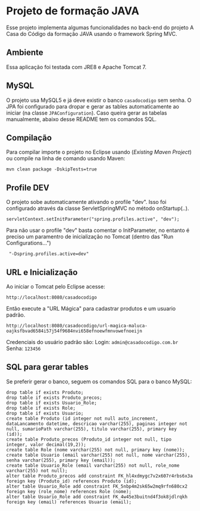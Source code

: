 # Projeto de formação JAVA
Esse projeto implementa algumas funcionalidades no back-end do projeto A Casa do Código da formação JAVA usando o framework Spring MVC.
## Ambiente 

Essa aplicação foi testada com JRE8 e Apache Tomcat 7.
 
## MySQL

O projeto usa MySQL5 e já deve existir o banco `casadocodigo` sem senha. O JPA foi configurado para dropar e gerar as tables automaticamente ao iniciar (na classe `JPAConfiguration`). Caso queira gerar as tabelas manualmente, abaixo desse README tem os comandos SQL.

## Compilação

Para compilar importe o projeto no Eclipse usando (*Existing Maven Project*) ou compile na linha de comando usando Maven:

	mvn clean package -DskipTests=true

## Profile DEV

O projeto sobe automaticamente ativando o profile "dev". Isso foi configurado através da classe ServletSpringMVC no método onStartup(..).

	servletContext.setInitParameter("spring.profiles.active", "dev");

Para não usar o profile "dev" basta comentar o InitParameter, no entanto é preciso um paramentro de inicialização no Tomcat (dentro das "Run Configurations...")

	 "-Dspring.profiles.active=dev"

## URL e Inicialização

Ao iniciar o Tomcat pelo Eclipse acesse:

	http://localhost:8080/casadocodigo
		
Então execute a "URL Mágica" para cadastrar produtos e um usuario padrão.

	http://localhost:8080/casadocodigo/url-magica-maluca-oajksfbvad6584i57j54f9684nvi658efnoewfmnvowefnoeijn

Credenciais do usuário padrão são: 
	Login: `admin@casadocodigo.com.br`
	Senha: `123456`

## SQL para gerar tables

Se preferir gerar o banco, seguem os comandos SQL para o banco MySQL:

	drop table if exists Produto;
	drop table if exists Produto_precos;
	drop table if exists Usuario_Role;
	drop table if exists Role;
	drop table if exists Usuario;
	create table Produto (id integer not null auto_increment, dataLancamento datetime, descricao varchar(255), paginas integer not null, sumarioPath varchar(255), titulo varchar(255), primary key (id));
	create table Produto_precos (Produto_id integer not null, tipo integer, valor decimal(19,2));
	create table Role (nome varchar(255) not null, primary key (nome));
	create table Usuario (email varchar(255) not null, nome varchar(255), senha varchar(255), primary key (email));
	create table Usuario_Role (email varchar(255) not null, role_nome varchar(255) not null);
	alter table Produto_precos add constraint FK_hl4xdmygc7v2x607r4rbs6x3a foreign key (Produto_id) references Produto (id);
	alter table Usuario_Role add constraint FK_5nbp4m2sk65w2mq9rfn680cx2 foreign key (role_nome) references Role (nome);
	alter table Usuario_Role add constraint FK_4w45e3buitnd4f3ok8jdlrqkh foreign key (email) references Usuario (email);
